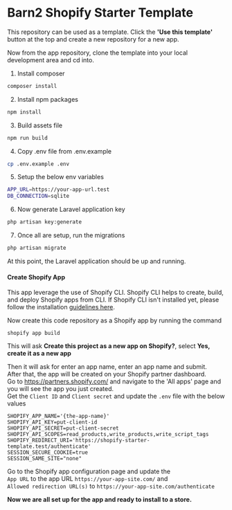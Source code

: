 # Barn2 Shopify Starter Template
This repository can be used as a template. Click the **'Use this template'** button at the top and create a new repository for a new app.

Now from the app repository, clone the template into your local development area and cd into.

1. Install composer
```sh
composer install
```
2. Install npm packages
```sh
npm install
```
3. Build assets file
```sh
npm run build
```
4. Copy .env file from .env.example
```sh
cp .env.example .env
```
5. Setup the below env variables
```sh
APP_URL=https://your-app-url.test
DB_CONNECTION=sqlite
```
6. Now generate Laravel application key
```sh
php artisan key:generate
```
7. Once all are setup, run the migrations
```sh
php artisan migrate
```
At this point, the Laravel application should be up and running. 

#### Create Shopify App
This app leverage the use of Shopify CLI. Shopify CLI helps to create, build, and deploy Shopify apps from CLI. If Shopify CLI isn't installed yet, please follow the installation [guidelines here](https://shopify.dev/docs/api/shopify-cli).   

Now create this code repository as a Shopify app by running the command
```
shopify app build
```
This will ask **Create this project as a new app on Shopify?**, select 
**Yes, create it as a new app**

Then it will ask for enter an app name, enter an app name and submit.   
After that, the app will be created on your Shopify partner dashboard.   
Go to https://partners.shopify.com/ and navigate to the 'All apps' page and you will see the app you just created.   
Get the `Client ID` and `Client secret` and update the `.env` file with the below values
```
SHOPIFY_APP_NAME='{the-app-name}'
SHOPIFY_API_KEY=put-client-id
SHOPIFY_API_SECRET=put-client-secret
SHOPIFY_API_SCOPES=read_products,write_products,write_script_tags
SHOPIFY_REDIRECT_URI='https://shopify-starter-template.test/authenticate'
SESSION_SECURE_COOKIE=true
SESSION_SAME_SITE="none"
```

Go to the Shopify app configuration page and update the   
`App URL` to the app URL `https://your-app-site.com/` and   
`Allowed redirection URL(s)` to `https://your-app-site.com/authenticate`   

**Now we are all set up for the app and ready to install to a store.**
